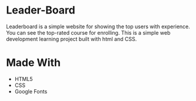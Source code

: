 # Leader-Board
Leaderboard is a simple website for showing the top users with experience. You can see the top-rated course for enrolling. This is a simple web development learning project built with html and CSS.

# Made With
* HTML5
* CSS
* Google Fonts
